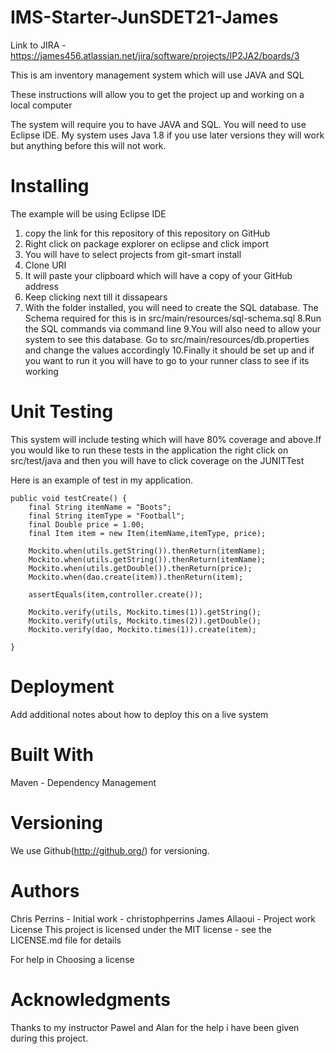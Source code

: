 # IMS-Starter-JunSDET21-James

Link to JIRA - https://james456.atlassian.net/jira/software/projects/IP2JA2/boards/3

This is am inventory management system which will use JAVA and SQL

These instructions will allow you to get the project up and working on a local computer

The system will require you to have JAVA and SQL. You will need to use Eclipse IDE. My system uses Java 1.8 if you use later versions they will work but anything before this will not work.

# Installing

The example will be using Eclipse IDE

1. copy the link for this repository of this repository on GitHub
2. Right click on package explorer on eclipse and click import
3. You will have to select projects from git-smart install 
4. Clone URI
5. It will paste your clipboard which will have a copy of your GitHub address
6. Keep clicking next till it dissapears
7. With the folder installed, you will need to create the SQL database. The Schema required for this is in src/main/resources/sql-schema.sql
8.Run the SQL commands via command line
9.You will also need to allow your system to see this database. Go to src/main/resources/db.properties and change the values accordingly
10.Finally it should be set up and if you want to run it you will have to go to your runner class to see if its working

# Unit Testing

This system will include testing which will have 80% coverage and above.If you would like to run these tests in the application the right click on src/test/java
and then you will have to click coverage on the JUNITTest

Here is an example of test in my application. 

	public void testCreate() {
		final String itemName = "Boots";
		final String itemType = "Football";
		final Double price = 1.00;
		final Item item = new Item(itemName,itemType, price);
		
		Mockito.when(utils.getString()).thenReturn(itemName);
		Mockito.when(utils.getString()).thenReturn(itemName);
		Mockito.when(utils.getDouble()).thenReturn(price);
		Mockito.when(dao.create(item)).thenReturn(item);
		
		assertEquals(item,controller.create());
		
		Mockito.verify(utils, Mockito.times(1)).getString();
		Mockito.verify(utils, Mockito.times(2)).getDouble();
		Mockito.verify(dao, Mockito.times(1)).create(item);
		
	}
 # Deployment
 
 Add additional notes about how to deploy this on a live system
 
# Built With
Maven - Dependency Management
	
# Versioning

We use Github(http://github.org/) for versioning.

# Authors

Chris Perrins - Initial work - christophperrins
James Allaoui - Project work
License
This project is licensed under the MIT license - see the LICENSE.md file for details

For help in Choosing a license

# Acknowledgments
Thanks to my instructor Pawel and Alan for the help i have been given during this project. 
